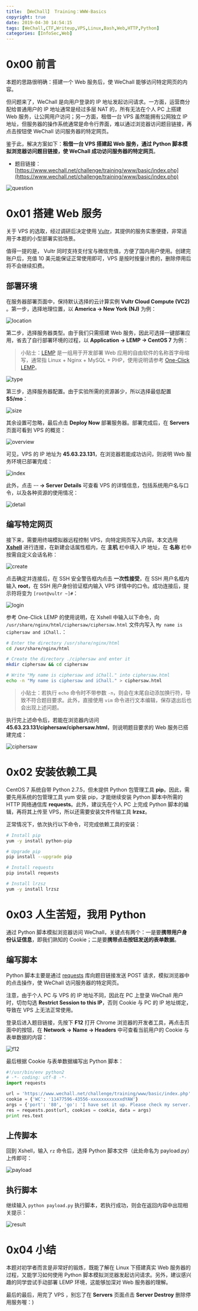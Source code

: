 ```yaml
---
title: 【WeChall】 Training：WWW-Basics
copyright: true
date: 2019-04-30 14:54:15
tags: [WeChall,CTF,Writeup,VPS,Linux,Bash,Web,HTTP,Python]
categories: [InfoSec,Web]
---
```


# 0x00 前言

本题的思路很明确：搭建一个 Web 服务后，使 WeChall 能够访问特定网页的内容。

但问题来了，WeChall 是向用户登录的 IP 地址发起访问请求。一方面，运营商分配给普通用户的 IP 地址通常是经过多层 NAT 的，所有无法在个人 PC 上搭建 Web 服务，让公网用户访问；另一方面，租借一台 VPS 虽然能拥有公网独立 IP 地址，但服务器的操作系统通常是命令行界面，难以通过浏览器访问题目链接，再点击按钮使 WeChall 访问服务器的特定网页。

鉴于此，解决方案如下：**租借一台 VPS 搭建起 Web 服务，通过 Python 脚本模拟浏览器访问题目链接，使 WeChall 成功访问服务器的特定网页**。

- 题目链接：[https://www.wechall.net/challenge/training/www/basic/index.php](https://www.wechall.net/challenge/training/www/basic/index.php)

<!-- more -->

![question](https://blog-1255335783.cos.ap-guangzhou.myqcloud.com/wechall-training-www-basics/question.png)

# 0x01 搭建 Web 服务

关于 VPS 的选取，经过调研后决定使用 [Vultr](https://www.vultr.com/)，其提供的服务实惠便捷，非常适用于本题的小型部署实验场景。

值得一提的是， Vultr 同时支持支付宝与微信充值，方便了国内用户使用。创建完账户后，充值 10 美元能保证正常使用即可，VPS 是按时按量计费的，删除停用后将不会继续扣费。

## 部署环境

在服务器部署页面中，保持默认选择的云计算实例 **Vultr Cloud Compute (VC2)** 。第一步，选择地理位置，以 **America -> New York (NJ)** 为例：

![location](https://blog-1255335783.cos.ap-guangzhou.myqcloud.com/wechall-training-www-basics/location.png)

第二步，选择服务器类型。由于我们只需搭建 Web 服务，因此可选择一键部署应用，省去了自行部署环境的过程，以 **Application -> LEMP -> CentOS 7** 为例：

> 小贴士：[LEMP](https://lemp.io/) 是一组用于开发部署 Web 应用的自由软件的名称首字母缩写，通常指 Linux + Nginx + MySQL + PHP，使用说明请参考 [One-Click LEMP](https://www.vultr.com/docs/one-click-lemp)。

![type](https://blog-1255335783.cos.ap-guangzhou.myqcloud.com/wechall-training-www-basics/type.png)

第三步，选择服务器配置。由于实验所需的资源甚少，所以选择最低配置 **$5/mo**：

![size](https://blog-1255335783.cos.ap-guangzhou.myqcloud.com/wechall-training-www-basics/size.png)

其余设置可忽略，最后点击 **Deploy Now** 部署服务器。部署完成后，在 **Servers** 页面可看到 VPS 的概览：

![overview](https://blog-1255335783.cos.ap-guangzhou.myqcloud.com/wechall-training-www-basics/overview.png)

可见，VPS 的 IP 地址为 **45.63.23.131**，在浏览器若能成功访问，则说明 Web 服务环境已部署完成：

![index](https://blog-1255335783.cos.ap-guangzhou.myqcloud.com/wechall-training-www-basics/index.png)

此外，点击 **··· -> Server Details** 可查看 VPS 的详情信息，包括系统用户名与口令，以及各种资源的使用情况：

![detail](https://blog-1255335783.cos.ap-guangzhou.myqcloud.com/wechall-training-www-basics/detail.png)

## 编写特定网页

接下来，需要用终端模拟器远程控制 VPS，向特定网页写入内容。本文选用 **[Xshell](https://www.netsarang.com/en/xshell/)** 进行连接，在新建会话属性框内，在 **主机** 栏中填入 IP 地址，在 **名称** 栏中按需自定义会话名称：

![create](https://blog-1255335783.cos.ap-guangzhou.myqcloud.com/wechall-training-www-basics/create.png)

点击确定并连接后，在 SSH 安全警告框内点击 **一次性接受**，在 SSH 用户名框内输入 **root**，在 SSH 用户身份验证框内输入 VPS 详情中的口令。成功连接后，提示符将变为 `[root@vultr ~]#`：

![login](https://blog-1255335783.cos.ap-guangzhou.myqcloud.com/wechall-training-www-basics/login.png)

参考 One-Click LEMP 的使用说明，在 Xshell 中输入以下命令，向 `/usr/share/nginx/html/ciphersaw/ciphersaw.html` 文件内写入 `My name is ciphersaw and iChall.`：

```bash
# Enter the directory /usr/share/nginx/html
cd /usr/share/nginx/html

# Create the directory ./ciphersaw and enter it
mkdir ciphersaw && cd ciphersaw

# Write "My name is ciphersaw and iChall." into ciphersaw.html
echo -n "My name is ciphersaw and iChall." > ciphersaw.html
```

> 小贴士：若执行 `echo` 命令时不带参数 `-n`，则会在末尾自动添加换行符，导致不符合题目要求。此外，直接使用 `vim` 命令进行文本编辑，保存退出后也会出现上述问题。

执行完上述命令后，若能在浏览器内访问 **45.63.23.131/ciphersaw/ciphersaw.html**，则说明题目要求的 Web 服务已搭建完成：

![ciphersaw](https://blog-1255335783.cos.ap-guangzhou.myqcloud.com/wechall-training-www-basics/ciphersaw.png)

# 0x02 安装依赖工具

CentOS 7 系统自带 Python 2.7.5，但未提供 Python 包管理工具 **pip**。因此，需要先用系统的包管理工具 yum 安装 pip，才能继续安装 Python 脚本中所需的 HTTP 网络通信库 **requests**。此外，建议先在个人 PC 上完成 Python 脚本的编辑，再将其上传至 VPS，所以还需要安装文件传输工具 **lrzsz**。

正常情况下，依次执行以下命令，可完成依赖工具的安装：

```bash
# Install pip
yum -y install python-pip

# Upgrade pip
pip install --upgrade pip

# Install requests
pip install requests

# Install lrzsz
yum -y install lrzsz
```

# 0x03 人生苦短，我用 Python

通过 Python 脚本模拟浏览器访问 WeChall，关键点有两个：一是要**携带用户身份认证信息**，即我们熟知的 Cookie；二是要**携带点击按钮发送的表单数据**。

## 编写脚本

Python 脚本主要是通过 [requests](https://requests.kennethreitz.org/en/master/) 库向题目链接发送 POST 请求，模拟浏览器中的点击操作，使 WeChall 访问服务器的特定网页。

注意，由于个人 PC 与 VPS 的 IP 地址不同，因此在 PC 上登录 WeChall 用户时，切勿勾选 **Restrict Session to this IP**，否则 Cookie 与 PC 的 IP 地址绑定，导致在 VPS 上无法正常使用。

登录后进入题目链接，先按下 **F12** 打开 Chrome 浏览器的开发者工具，再点击页面中的按钮，在 **Network -> Name -> Headers** 中可查看当前用户的 Cookie 与表单数据的内容：

![f12](https://blog-1255335783.cos.ap-guangzhou.myqcloud.com/wechall-training-www-basics/f12.png)

最后根据 Cookie 与表单数据编写出 Python 脚本：

```python
#!/usr/bin/env python2
# -*- coding: utf-8 -*-
import requests

url = 'https://www.wechall.net/challenge/training/www/basic/index.php'
cookie = {'WC': '11477596-43556-xxxxxxxxxxxxdYAW'}
args = {'port': '80', 'go': 'I have set it up. Please check my server.'}
res = requests.post(url, cookies = cookie, data = args)
print res.text
```

## 上传脚本

回到 Xshell，输入 `rz` 命令后，选择 Python 脚本文件（此处命名为 payload.py）上传即可：

![payload](https://blog-1255335783.cos.ap-guangzhou.myqcloud.com/wechall-training-www-basics/payload.png)

## 执行脚本

继续输入 `python payload.py` 执行脚本，若执行成功，则会在返回内容中出现相关提示：

![result](https://blog-1255335783.cos.ap-guangzhou.myqcloud.com/wechall-training-www-basics/result.png)

# 0x04 小结

本题对初学者而言是非常好的锻炼，既能了解在 Linux 下搭建真实 Web 服务器的过程，又能学习如何使用 Python 脚本模拟浏览器发起访问请求。另外，建议感兴趣的同学尝试手动部署 LEMP 环境，这能够加深对 Web 服务器的理解。

最后的最后，用完了 VPS ，别忘了在 **Servers** 页面点击 **Server Destroy** 删除停用服务喔：)
